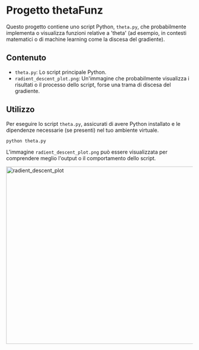 # Progetto thetaFunz

Questo progetto contiene uno script Python, `theta.py`, che probabilmente implementa o visualizza funzioni relative a 'theta' (ad esempio, in contesti matematici o di machine learning come la discesa del gradiente).

## Contenuto

- `theta.py`: Lo script principale Python.
- `radient_descent_plot.png`: Un'immagine che probabilmente visualizza i risultati o il processo dello script, forse una trama di discesa del gradiente.

## Utilizzo

Per eseguire lo script `theta.py`, assicurati di avere Python installato e le dipendenze necessarie (se presenti) nel tuo ambiente virtuale.

```bash
python theta.py
```

L'immagine `radient_descent_plot.png` può essere visualizzata per comprendere meglio l'output o il comportamento dello script.

<img width="640" height="480" alt="radient_descent_plot" src="https://github.com/user-attachments/assets/8340d41d-de2d-49b2-ab8d-657a4fafc74b" />
